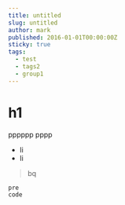 ```yaml
---
title: untitled
slug: untitled
author: mark
published: 2016-01-01T00:00:00Z
sticky: true
tags:
  - test
  - tags2
  - group1
---
```

# h1

pppppp
pppp

- li
- li

> bq

    pre
    code
